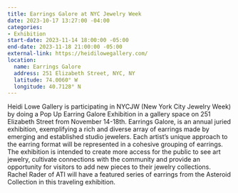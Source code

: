 ```yaml
---
title: Earrings Galore at NYC Jewelry Week
date: 2023-10-17 13:27:00 -04:00
categories:
- Exhibition
start-date: 2023-11-14 18:00:00 -05:00
end-date: 2023-11-18 21:00:00 -05:00
external-link: https://heidilowegallery.com/
location:
  name: Earrings Galore
  address: 251 Elizabeth Street, NYC, NY
  latitude: 74.0060° W
  longitude: 40.7128° N
---
```


Heidi Lowe Gallery is participating in NYCJW (New York City Jewelry Week) by doing a Pop Up Earring Galore Exhibition in a gallery space on 251 Elizabeth Street from November 14-18th. Earrings Galore, is an annual juried exhibition, exemplifying a rich and diverse array of earrings made by emerging and established studio jewelers. Each artist’s unique approach to the earring format will be represented in a cohesive grouping of earrings. The exhibition is intended to create more access for the public to see art jewelry, cultivate connections with the community and provide an opportunity for visitors to add new pieces to their jewelry collections. Rachel Rader of ATI will have a featured series of earrings from the Asteroid Collection in this traveling exhibition. 